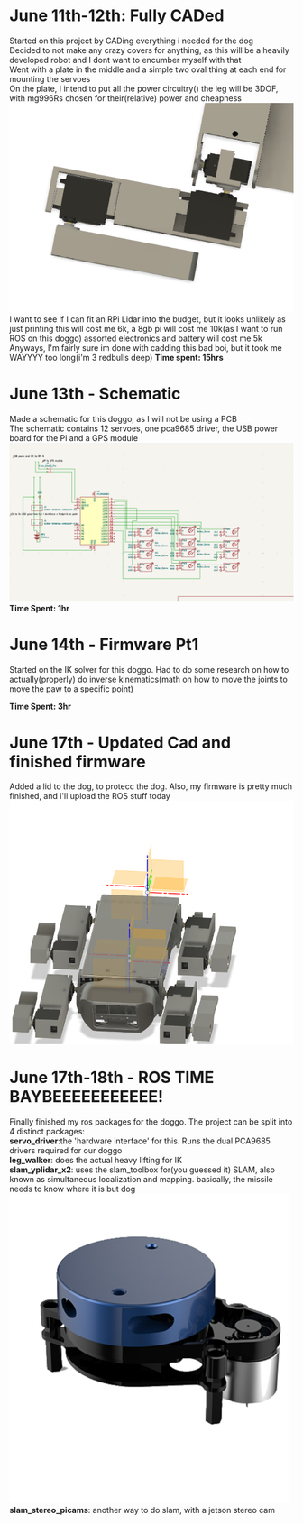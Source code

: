 # June 11th-12th: Fully CADed

Started on this project by CADing everything i needed for the dog<br>
Decided to not make any crazy covers for anything, as this will be a heavily developed robot and I dont want to encumber myself with that<br>
Went with a plate in the middle and a simple two oval thing at each end for mounting the servoes<br>
On the plate, I intend to put all the power circuitry()
the leg will be 3DOF, with mg996Rs chosen for their(relative) power and cheapness<br>
![leg](Assets/leg.png)
I want to see if I can fit an RPi Lidar into the budget, but it looks unlikely as just printing this will cost me 6k, a 8gb pi will cost me 10k(as I want to run ROS on this doggo) assorted electronics and battery will cost me 5k<br>
Anyways, I'm fairly sure im done with cadding this bad boi, but it took me WAYYYY too long(i'm 3 redbulls deep)
**Time spent: 15hrs**

# June 13th - Schematic

Made a schematic for this doggo, as I will not be using a PCB<br>
The schematic contains 12 servoes, one pca9685 driver, the USB power board for the Pi and a GPS module<br>
![alt text](image.png)<br>
**Time Spent: 1hr**

# June 14th - Firmware Pt1

Started on the IK solver for this doggo. Had to do some research on how to actually(properly) do inverse kinematics(math on how to move the joints to move the paw to a specific point)

**Time Spent: 3hr**

# June 17th - Updated Cad and finished firmware

Added a lid to the dog, to protecc the dog. Also, my firmware is pretty much finished, and i'll upload the ROS stuff today<br>
![<alt text>](image-1.png)<br>

# June 17th-18th - ROS TIME BAYBEEEEEEEEEEE!

Finally finished my ros packages for the doggo. The project can be split into 4 distinct packages:<br>
**servo_driver**:the 'hardware interface' for this. Runs the dual PCA9685 drivers required for our doggo<br>
**leg_walker**: does the actual heavy lifting for IK<br>
**slam_yplidar_x2**: uses the slam_toolbox for(you guessed it) SLAM, also known as simultaneous localization and mapping. basically, the missile needs to know where it is but dog<br>
![alt text>](image-2.png)<br>
**slam_stereo_picams**: another way to do slam, with a jetson stereo cam<br>
